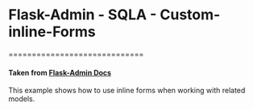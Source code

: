 # Flask-Admin - SQLA - Custom-inline-Forms
=============================


#### Taken from [Flask-Admin Docs](#https://github.com/flask-admin/flask-admin/tree/master/examples/sqla-custom-inline-forms)

This example shows how to use inline forms when working with related models.
